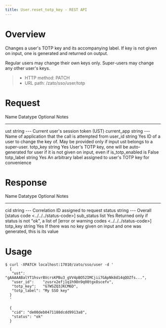 ```yaml
---
title: User.reset_totp_key - REST API
---
```


Overview
========

Changes a user\'s TOTP key and its accompanying label. If key is not given on input, one is generated and returned on output.

Regular users may change their own keys only. Super-users may change any other user\'s keys.

> -   HTTP method: PATCH
> -   URL path: /zato/sso/user/totp

Request
=======

  Name          Datatype   Optional   Notes
  ------------- ---------- ---------- ------------------------------------------------------------------------------------
  ust           string     \-\--      Current user\'s session token (UST)
  current_app   string     \-\--      Name of application that the call is attempted from
  user_id       string     Yes        ID of a user to change the key of.
                                      May be provided only if input ust belongs to a super-user.
  totp_key      string     Yes        User\'s TOTP key, one will be auto-generated for user if it is not given on input,
                                      even if is_totp_enabled is False
  totp_label    string     Yes        An arbitrary label assigned to user\'s TOTP key for convenience

Response
========

  Name         Datatype   Optional   Notes
  ------------ ---------- ---------- ----------------------------------------------------------------------------------------------------------------
  cid          string     \-\--      Correlation ID assigned to request
  status       string     \-\--      Overall [status code \<../../../status-code\>]
  sub_status   list       Yes        Returned only if status is not \"ok\", a list of [error or warning codes \<../../../status-code\>]
  totp_key     string     Yes        If there was no key given on input and one was generated, this is its value

Usage
=====

``` 
$ curl -XPATCH localhost:17010/zato/sso/user -d '
  {
   "ust":        "gAAAAABalYT1hsvrBVcrsKPBu3_gVV4pBO52IMCjii7GApNk8d14qQOZfs...",
   "user_id":    "zusrx2efj1q1h98n9q00tgx8scefv",
   "totp_key":   "G7WSZQ3JKCM6D",
   "totp_label": "My SSO key"
  }
  '

  {
   "cid": "de00deb0471188dcdd9913a8",
   "status": "ok"
  }
```
